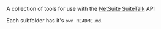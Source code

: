 A collection of tools for use with the [NetSuite SuiteTalk](http://www.netsuite.com/portal/developers/resources/suitetalk-documentation.shtml) API

Each subfolder has it's `own README.md`.
